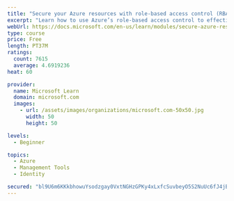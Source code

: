 ```yaml
---
title: "Secure your Azure resources with role-based access control (RBAC)"
excerpt: "Learn how to use Azure’s role-based access control to effectively manage your team’s access to Azure resources."
webUrl: https://docs.microsoft.com/en-us/learn/modules/secure-azure-resources-with-rbac/
type: course
price: Free
length: PT37M
ratings:
  count: 7615
  average: 4.6919236
heat: 60

provider:
  name: Microsoft Learn
  domain: microsoft.com
  images:
    - url: /assets/images/organizations/microsoft.com-50x50.jpg
      width: 50
      height: 50

levels:
  - Beginner

topics:
  - Azure
  - Management Tools
  - Identity

secured: "bl9U6m6KKkbhowuYsodzgay0VxtNGHzGPKy4xLxfcSuvbeyO5S2NuUc6fJ4jBbdkZDdJKsBBYuXlr4MzjyiK5j51XMs1llfv2yw2bQsf4g+a0ozcgcHUdBHQUVObFL7yVtt8CgUs92/Tc/zIWFIn6ulOpqtteDkg/HFUyaZwY+IZbNCbpReem2X0obrT4wbb78xxx2NMkeNGSKmT3b88wHA0FEqzBG/CuU253xghfysXeYwPbD3aHM2n6Ca5l8jvi+QxWjURSK5n6U3hKH7MyPbA+jGu43B5c8M6HPamIVcpZlAlircin6EMAO2cCritUOxDwd86YXTesYIzNFjcIrdAlEZ5bucrBIOzqbqurRJJ/6eOc0mEK6Ckx+BFNjjocl7ntF4NKJArBuMGknylF+NQWAqy1eSIWKzdG02QPAA=;KplOHSzYISvrGQ7OkHnu5Q=="
---
```


